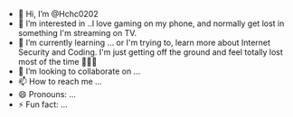 - 👋 Hi, I’m @Hchc0202
- 👀 I’m interested in ..I love gaming on my phone, and normally get lost in something I'm streaming on TV.
- 🌱 I’m currently learning ... or I'm trying to, learn more about Internet Security and Coding. I'm just getting off the ground and feel totally lost most of the time 🤦😞🤯
- 💞️ I’m looking to collaborate on ...
- 📫 How to reach me ...
- 😄 Pronouns: ...
- ⚡ Fun fact: ...

<!---
Hchc0202/Hchc0202 is a ✨ special ✨ repository because its `README.md` (this file) appears on your GitHub profile.
You can click the Preview link to take a look at your changes.
--->
